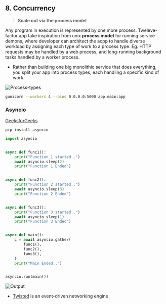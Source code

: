 ## 8. Concurrency

> **Scale out via the process model**

Any program in execution is represented by one more process. Tweleve-factor app take inspiration from unix **process model** for running service demons, where developer can architect the acpp to handle diverse workload by assigning each type of work to a process type. Eg.  HTTP requests may be handled by a web process, and long-running background tasks handled by a worker process.

- Rather than building one big monolithic service that does everything, you split your app into process types, each handling a specific kind of work.


![Process-types](https://12factor.net/images/process-types.png)

```bash
gunicorn --workers 4 --bind 0.0.0.0:5000 app.main:app
```

### Asyncio


[GeeksforGeeks](https://www.geeksforgeeks.org/asyncio-in-python/)

`pip install asyncio`
```python
import asyncio


async def func1():
    print("Function 1 started..")
    await asyncio.sleep(2)
    print("Function 1 Ended")


async def func2():
    print("Function 2 started..")
    await asyncio.sleep(3)
    print("Function 2 Ended")


async def func3():
    print("Function 3 started..")
    await asyncio.sleep(1)
    print("Function 3 Ended")


async def main():
    L = await asyncio.gather(
        func1(),
        func2(),
        func3(),
    )
    print("Main Ended..")


asyncio.run(main())
```
![Output](https://media.geeksforgeeks.org/wp-content/uploads/20230819125632/Output.jpg)

- [Twisted](https://twisted.org/) is an event-driven networking engine
